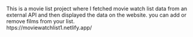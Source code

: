 This is a movie list project where I fetched movie watch list data from an external API and then displayed the data on the website. you can add or remove films from your list.                                                 
htps://moviewatchlist1.netlify.app/      
 
